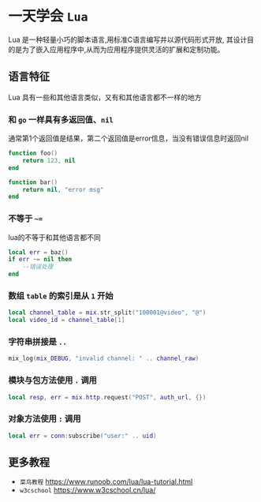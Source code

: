 # 一天学会 `Lua`

Lua 是一种轻量小巧的脚本语言,用标准C语言编写并以源代码形式开放, 其设计目的是为了嵌入应用程序中,从而为应用程序提供灵活的扩展和定制功能。

## 语言特征

Lua 具有一些和其他语言类似，又有和其他语言都不一样的地方

### 和 `go` 一样具有多返回值、`nil` 

通常第1个返回值是结果，第二个返回值是error信息，当没有错误信息时返回nil

```lua
function foo()
    return 123, nil
end

function bar()
    return nil, "error msg"
end
```

### 不等于 `~=`

lua的不等于和其他语言都不同

```lua
local err = baz()
if err ~= nil then
    --错误处理
end
```

### 数组 `table` 的索引是从 `1` 开始

```lua
local channel_table = mix.str_split("100001@video", "@")
local video_id = channel_table[1]
```

### 字符串拼接是 `..`

```lua
mix_log(mix_DEBUG, "invalid channel: " .. channel_raw)
```

### 模块与包方法使用 `.` 调用

```lua
local resp, err = mix.http.request("POST", auth_url, {})
```

### 对象方法使用 `:` 调用

```lua
local err = conn:subscribe("user:" .. uid)
```

## 更多教程

- `菜鸟教程` https://www.runoob.com/lua/lua-tutorial.html
- `w3cschool` https://www.w3cschool.cn/lua/
